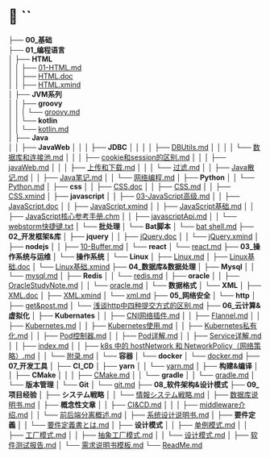 # 📁 ``

├── **00_基础**  
├── **01_编程语言**  
│   ├── **HTML**  
│   │   ├── [01-HTML.md](01_编程语言/HTML/01-HTML.md)  
│   │   ├── [HTML.doc](01_编程语言/HTML/HTML.doc)  
│   │   ├── [HTML.xmind](01_编程语言/HTML/HTML.xmind)  
│   ├── **JVM系列**  
│   │   ├── **groovy**  
│   │   │   └── [groovy.md](01_编程语言/JVM系列/groovy/groovy.md)  
│   │   └── **kotlin**  
│   │       └── [kotlin.md](01_编程语言/JVM系列/kotlin/kotlin.md)  
│   ├── **Java**  
│   │   ├── **JavaWeb**
│   │   │   ├── **JDBC**
│   │   │   │   ├── [DBUtils.md](01_编程语言/Java/JavaWeb/JDBC/DBUtils.md)
│   │   │   │   └── [数据库和连接池.md](01_编程语言/Java/JavaWeb/JDBC/数据库和连接池.md)
│   │   │   ├── [cookie和session的区别.md](01_编程语言/Java/JavaWeb/cookie和session的区别.md)
│   │   │   ├── [javaWeb.md](01_编程语言/Java/JavaWeb/javaWeb.md)
│   │   │   ├── [上传和下载.md](01_编程语言/Java/JavaWeb/上传和下载.md)
│   │   │   └── [过滤.md](01_编程语言/Java/JavaWeb/过滤.md)
│   │   ├── [Java散记.md](01_编程语言/Java/Java散记.md)
│   │   ├── [Java笔记.md](01_编程语言/Java/Java笔记.md)
│   │   └── [网络编程.md](01_编程语言/Java/网络编程.md)
│   ├── **Python**
│   │   └── [Python.md](01_编程语言/Python/Python.md)
│   ├── **css**
│   │   ├── [CSS.doc](01_编程语言/css/CSS.doc)
│   │   ├── [CSS.md](01_编程语言/css/CSS.md)
│   │   ├── [CSS.xmind](01_编程语言/css/CSS.xmind)
│   ├── **javascript**
│   │   ├── [03-JavaScript高级.md](01_编程语言/javascript/03-JavaScript高级.md)
│   │   ├── [JavaScript.doc](01_编程语言/javascript/JavaScript.doc)
│   │   ├── [JavaScript.xmind](01_编程语言/javascript/JavaScript.xmind)
│   │   ├── [JavaScript基础.md](01_编程语言/javascript/JavaScript基础.md)
│   │   ├── [JavaScript核心参考手册.chm](01_编程语言/javascript/JavaScript核心参考手册.chm)
│   │   ├── [javascriptApi.md](01_编程语言/javascript/javascriptApi.md)
│   │   └── [webstorm快捷键.txt](01_编程语言/javascript/webstorm快捷键.txt)
│   └── **批处理**
│       └── **Bat脚本**
│           └── [bat shell.md](01_编程语言/批处理/Bat脚本/bat_shell.md)
├── **02_开发框架&库**
│   ├── **jquery**
│   │   ├── [jQuery.doc](02_开发框架&库/jquery/jQuery.doc)
│   │   └── [jQuery.xmind](02_开发框架&库/jquery/jQuery.xmind)
│   ├── **nodejs**
│   │   ├── [10-Buffer.md](02_开发框架&库/nodejs/10-Buffer.md)
│   └── **react**
│       └── [react.md](02_开发框架&库/react/react.md)
├── **03_操作系统与运维**
│   └── **操作系统**
│       └── **Linux**
│           ├── [Linux.md](03_操作系统与运维/操作系统/Linux/Linux.md)
│           ├── [Linux基础.doc](03_操作系统与运维/操作系统/Linux/Linux基础.doc)
│           └── [Linux基础.xmind](03_操作系统与运维/操作系统/Linux/Linux基础.xmind)
├── **04_数据库&数据处理**
│   ├── **Mysql**
│   │   └── [mysql.md](04_数据库&数据处理/Mysql/mysql.md)
│   ├── **Redis**
│   │   └── [redis.md](04_数据库&数据处理/Redis/redis.md)
│   ├── **oracle**
│   │   ├── [OracleStudyNote.md](04_数据库&数据处理/oracle/OracleStudyNote.md)
│   │   └── [oracle.md](04_数据库&数据处理/oracle/oracle.md)
│   └── **数据格式**
│       └── **XML**
│           ├── [XML.doc](04_数据库&数据处理/数据格式/XML/XML.doc)
│           ├── [XML.xmind](04_数据库&数据处理/数据格式/XML/XML.xmind)
│           └── [xml.md](04_数据库&数据处理/数据格式/XML/xml.md)
├── **05_网络安全**
│   └── **http**
│       ├── [get&post.md](05_网络安全/http/get&post.md)
│       └── [浅谈http中四种提交方式的区别.md](05_网络安全/http/浅谈http中四种提交方式的区别.md)
├── **06_云计算&虚拟化**
│   ├── **Kubernates**
│   │   ├── [CNI网络插件.md](06_云计算&虚拟化/Kubernates/CNI网络插件.md)
│   │   ├── [Flannel.md](06_云计算&虚拟化/Kubernates/Flannel.md)
│   │   ├── [Kubernetes.md](06_云计算&虚拟化/Kubernates/Kubernetes.md)
│   │   ├── [Kubernetes使用.md](06_云计算&虚拟化/Kubernates/Kubernetes使用.md)
│   │   ├── [Kubernetes私有化.md](06_云计算&虚拟化/Kubernates/Kubernetes私有化.md)
│   │   ├── [Pod控制器.md](06_云计算&虚拟化/Kubernates/Pod控制器.md)
│   │   ├── [Pod详解.md](06_云计算&虚拟化/Kubernates/Pod详解.md)
│   │   ├── [Service详解.md](06_云计算&虚拟化/Kubernates/Service详解.md)
│   │   ├── [index.md](06_云计算&虚拟化/Kubernates/index.md)
│   │   ├── [k8s 中的 hostNetwork 和 NetworkPolicy（网络策略）.md](06_云计算&虚拟化/Kubernates/k8s中的hostNetwork和NetworkPolicy（网络策略）.md)
│   │   └── [附录.md](06_云计算&虚拟化/Kubernates/附录.md)
│   └── **容器**
│       └── **docker**
│           └── [docker.md](06_云计算&虚拟化/容器/docker/docker.md)
├── **07_开发工具**
│   ├── **CI_CD**
│   ├── **yarn**
│   │   └── [yarn.md](07_开发工具/yarn/yarn.md)
│   ├── **构建&编译**
│   │   ├── **CMake**
│   │   │   ├── [CMake.md](07_开发工具/构建&编译/CMake/CMake.md)
│   │   └── **gradle**
│   │       └── [gradle.md](07_开发工具/构建&编译/gradle/gradle.md)
│   └── **版本管理**
│       └── **Git**
│           └── [git.md](07_开发工具/版本管理/Git/git.md)
├── **08_软件架构&设计模式**
├── **09_项目经验**
│   ├── **システム戦略**
│   │   └── [情報システム戦略.md](09_项目经验/システム戦略/情報システム戦略.md)
│   ├── [数据库说明书.md](09_项目经验/数据库说明书.md)
│   ├── **概念性文章**
│   │   ├── [CI&CD.md](09_项目经验/概念性文章/CI&CD.md)
│   │   │   ├── [middleware介绍.md](09_项目经验/概念性文章/中间件简介/middleware介绍.md)
│   │   └── [前后端分离概述.md](09_项目经验/概念性文章/前后端分离概述.md)
│   ├── [系统设计说明书.md](09_项目经验/系统设计说明书.md)
│   ├── **要件定義**
│   │   └── [要件定義書とは.md](09_项目经验/要件定義/要件定義書とは.md)
│   ├── **设计模式**
│   │   ├── [单例模式.md](09_项目经验/设计模式/单例模式.md)
│   │   ├── [工厂模式.md](09_项目经验/设计模式/工厂模式.md)
│   │   ├── [抽象工厂模式.md](09_项目经验/设计模式/抽象工厂模式.md)
│   │   └── [设计模式.md](09_项目经验/设计模式/设计模式.md)
│   ├── [软件测试报告.md](09_项目经验/软件测试报告.md)
│   └── [需求说明书模板.md](09_项目经验/需求说明书模板.md)
└── [ReadMe.md](ReadMe.md)
